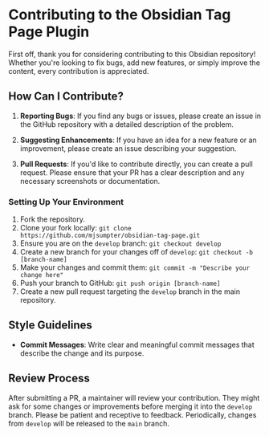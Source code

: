 # Contributing to the Obsidian Tag Page Plugin

First off, thank you for considering contributing to this Obsidian repository! Whether you're looking to fix bugs, add new features, or simply improve the content, every contribution is appreciated.

## How Can I Contribute?

1. **Reporting Bugs**: If you find any bugs or issues, please create an issue in the GitHub repository with a detailed description of the problem.

2. **Suggesting Enhancements**: If you have an idea for a new feature or an improvement, please create an issue describing your suggestion.

3. **Pull Requests**: If you'd like to contribute directly, you can create a pull request. Please ensure that your PR has a clear description and any necessary screenshots or documentation.

### Setting Up Your Environment

1. Fork the repository.
2. Clone your fork locally: `git clone https://github.com/mjsumpter/obsidian-tag-page.git`
3. Ensure you are on the `develop` branch: `git checkout develop`
4. Create a new branch for your changes off of `develop`: `git checkout -b [branch-name]`
5. Make your changes and commit them: `git commit -m "Describe your change here"`
6. Push your branch to GitHub: `git push origin [branch-name]`
7. Create a new pull request targeting the `develop` branch in the main repository.

## Style Guidelines

- **Commit Messages**: Write clear and meaningful commit messages that describe the change and its purpose.

## Review Process

After submitting a PR, a maintainer will review your contribution. They might ask for some changes or improvements before merging it into the `develop` branch. Please be patient and receptive to feedback. Periodically, changes from `develop` will be released to the `main` branch.
